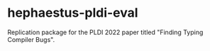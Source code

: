 # hephaestus-pldi-eval
Replication package for the PLDI 2022 paper titled "Finding Typing Compiler Bugs". 
